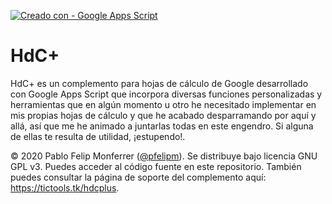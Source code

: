 [![Creado con - Google Apps Script](https://img.shields.io/static/v1?label=Creado+con&message=Google+Apps+Script&color=blue&logo=GAS)](https://developers.google.com/apps-script)
# HdC+

HdC+ es un complemento para hojas de cálculo de Google desarrollado con Google Apps Script que incorpora diversas funciones personalizadas y herramientas que en algún momento u otro he necesitado implementar en mis propias hojas de cálculo y que he acabado desparramando por aquí y allá, así que me he animado a juntarlas todas en este engendro. Si alguna de ellas te resulta de utilidad, ¡estupendo!.

© 2020 Pablo Felip Monferrer ([@pfelipm](https://twitter.com/pfelipm)). Se distribuye bajo licencia GNU GPL v3. Puedes acceder al código fuente en este repositorio. También puedes consultar la página de soporte del complemento aquí: https://tictools.tk/hdcplus.
